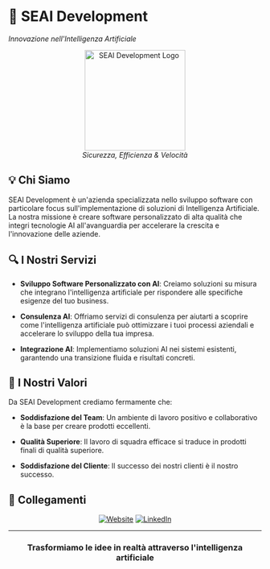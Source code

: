 # 🚀 SEAI Development

_Innovazione nell'Intelligenza Artificiale_

<div align="center">
  <img src="https://avatars.githubusercontent.com/u/199647986" alt="SEAI Development Logo" width="200"/>
  <br>
  <em>Sicurezza, Efficienza & Velocità</em>
</div>

## 💡 Chi Siamo

SEAI Development è un'azienda specializzata nello sviluppo software con particolare focus sull'implementazione di soluzioni di Intelligenza Artificiale. La nostra missione è creare software personalizzato di alta qualità che integri tecnologie AI all'avanguardia per accelerare la crescita e l'innovazione delle aziende.

## 🔍 I Nostri Servizi

- **Sviluppo Software Personalizzato con AI**: Creiamo soluzioni su misura che integrano l'intelligenza artificiale per rispondere alle specifiche esigenze del tuo business.
  
- **Consulenza AI**: Offriamo servizi di consulenza per aiutarti a scoprire come l'intelligenza artificiale può ottimizzare i tuoi processi aziendali e accelerare lo sviluppo della tua impresa.

- **Integrazione AI**: Implementiamo soluzioni AI nei sistemi esistenti, garantendo una transizione fluida e risultati concreti.

## 🌟 I Nostri Valori

Da SEAI Development crediamo fermamente che:

- **Soddisfazione del Team**: Un ambiente di lavoro positivo e collaborativo è la base per creare prodotti eccellenti.
  
- **Qualità Superiore**: Il lavoro di squadra efficace si traduce in prodotti finali di qualità superiore.

- **Soddisfazione del Cliente**: Il successo dei nostri clienti è il nostro successo.

## 🔗 Collegamenti

<div align="center">
  
[![Website](https://img.shields.io/badge/Website-SEAI.digital-blue?style=for-the-badge&logo=globe)](https://seai.digital/)
[![LinkedIn](https://img.shields.io/badge/LinkedIn-SEAI--tech-blue?style=for-the-badge&logo=linkedin)](https://www.linkedin.com/company/seai-tech/)

</div>

---

<div align="center">
  <h3>Trasformiamo le idee in realtà attraverso l'intelligenza artificiale</h3>
</div>
